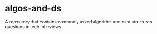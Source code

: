 # algos-and-ds

A repository that contains commonly asked algorithm and data structures questions in tech interviews
